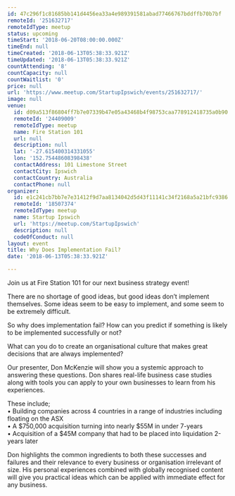 ```yaml
---
id: 47c296f1c81685bb141d4456ea33a4e989391581abad77466767bddffb70b7bf
remoteId: '251632717'
remoteIdType: meetup
status: upcoming
timeStart: '2018-06-20T08:00:00.000Z'
timeEnd: null
timeCreated: '2018-06-13T05:38:33.921Z'
timeUpdated: '2018-06-13T05:38:33.921Z'
countAttending: '8'
countCapacity: null
countWaitlist: '0'
price: null
url: 'https://www.meetup.com/StartupIpswich/events/251632717/'
image: null
venue:
  id: d09a513f86804ff7b7e07339b47e05a43468b4f98753caa778912418735a0b90
  remoteId: '24409009'
  remoteIdType: meetup
  name: Fire Station 101
  url: null
  description: null
  lat: '-27.615400314331055'
  lon: '152.75448608398438'
  contactAddress: 101 Limestone Street
  contactCity: Ipswich
  contactCountry: Australia
  contactPhone: null
organizer:
  id: e1c241cb7bb7e7e31412f9d7aa8134042d5d43f11141c34f2168a5a21bfc9386
  remoteId: '18507374'
  remoteIdType: meetup
  name: Startup Ipswich
  url: 'https://meetup.com/StartupIpswich'
  description: null
  codeOfConduct: null
layout: event
title: Why Does Implementation Fail?
date: '2018-06-13T05:38:33.921Z'

---
```

<p>Join us at Fire Station 101 for our next business strategy event!</p> <p>There are no shortage of good ideas, but good ideas don’t implement themselves. Some ideas seem to be easy to implement, and some seem to be extremely difficult.</p> <p>So why does implementation fail? How can you predict if something is likely to be implemented successfully or not?</p> <p>What can you do to create an organisational culture that makes great decisions that are always implemented?</p> <p>Our presenter, Don McKenzie will show you a systemic approach to answering these questions. Don shares real-life business case studies along with tools you can apply to your own businesses to learn from his experiences.</p> <p>These include;<br/>• Building companies across 4 countries in a range of industries including floating on the ASX<br/>• A $750,000 acquisition turning into nearly $55M in under 7-years<br/>• Acquisition of a $45M company that had to be placed into liquidation 2-years later</p> <p>Don highlights the common ingredients to both these successes and failures and their relevance to every business or organisation irrelevant of size. His personal experiences combined with globally recognised content will give you practical ideas which can be applied with immediate effect for any business.</p>
